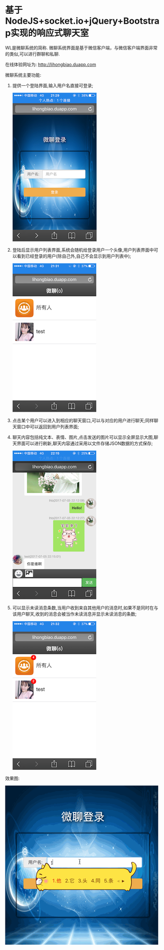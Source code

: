 # 基于NodeJS+socket.io+jQuery+Bootstrap实现的响应式聊天室
WL是微聊系统的简称. 微聊系统界面是基于微信客户端，与微信客户端界面非常的类似,可以进行群聊和私聊.

在线体验网址为: http://lihongbiao.duapp.com

微聊系统主要功能:
1. 提供一个登陆界面,输入用户名直接可登录;

   ![](./cover_pics/login.png)
2. 登陆后显示用户列表界面,系统会随机给登录用户一个头像,用户列表界面中可以看到已经登录的用户(除自己外,自己不会显示到用户列表中);
   
   ![](./cover_pics/userList.png)
3. 点击某个用户可以进入到相应的聊天窗口,可以与对应的用户进行聊天;同样聊天窗口中可以返回到用户列表界面;
4. 聊天内容包括纯文本、表情、图片,点击发送的图片可以显示全屏显示大图,聊天界面可以进行刷新,聊天内容通过采用以文件存储JSON数据的方式保存;

   ![](./cover_pics/chat.png)
5. 可以显示未读消息条数,当用户收到来自其他用户的消息时,如果不是同时在与该用户聊天,收到的消息会被当作未读消息并显示未读消息的条数;
   
   ![](./cover_pics/unRead.png)

效果图:

![](./cover_pics/effects.gif)
